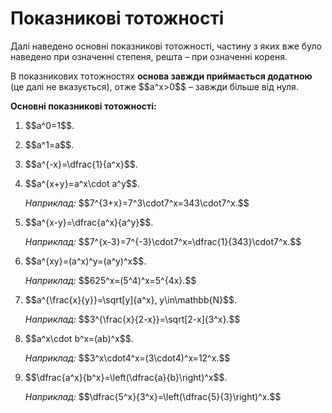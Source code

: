 # Показниковi тотожностi

<p>Далі наведено основні показникові тотожності, частину з яких вже було наведено при означенні степеня, решта – при означенні кореня.</p>

<p>В показникових тотожностях <b>основа завжди приймається додатною</b> (це далі не вказується), отже $$a^x>0$$ – завжди більше від нуля.</p>

<p><b>Основні показникові тотожності:</b></p>

<ol>
<li><p>$$a^0=1$$.</p></li>
<li><p>$$a^1=a$$.</p></li>
<li><p>$$a^{-x}=\dfrac{1}{a^x}$$.</p></li>
<li><p>$$a^{x+y}=a^x\cdot a^y$$.</p></li>
<div class"space"></div>
<p><i>Наприклад:</i> $$7^{3+x}=7^3\cdot7^x=343\cdot7^x.$$</p>
<div class"space"></div>
<li><p>$$a^{x-y}=\dfrac{a^x}{a^y}$$.</p></li>
<div class"space"></div>
<p><i>Наприклад:</i> $$7^{x-3}=7^{-3}\cdot7^x=\dfrac{1}{343}\cdot7^x.$$</p>
<div class"space"></div>
<li><p>$$a^{xy}=(a^x)^y=(a^y)^x$$.</p></li>
<div class"space"></div>
<p><i>Наприклад:</i> $$625^x=(5^4)^x=5^{4x}.$$</p>
<div class"space"></div>
<li><p>$$a^{\frac{x}{y}}=\sqrt[y]{a^x}, y\in\mathbb{N}$$.</p></li>
<div class"space"></div>
<p><i>Наприклад:</i> $$3^{\frac{x}{2-x}}=\sqrt[2-x]{3^x}.$$</p>
<div class"space"></div>
<li><p>$$a^x\cdot b^x=(ab)^x$$.</p></li>
<div class"space"></div>
<p><i>Наприклад:</i> $$3^x\cdot4^x=(3\cdot4)^x=12^x.$$</p>
<div class"space"></div>
<li><p>$$\dfrac{a^x}{b^x}=\left(\dfrac{a}{b}\right)^x$$.</p></li>
<div class"space"></div>
<p><i>Наприклад:</i> $$\dfrac{5^x}{3^x}=\left(\dfrac{5}{3}\right)^x.$$</p>
</ol>
